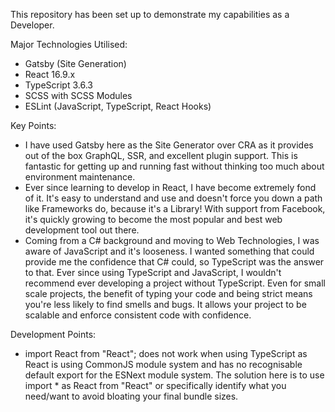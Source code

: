 This repository has been set up to demonstrate my capabilities as a Developer.

Major Technologies Utilised:
<ul>
    <li>
        Gatsby (Site Generation)
    </li>
    <li>
        React 16.9.x
    </li>
    <li>
        TypeScript 3.6.3
    </li>
    <li>
        SCSS with SCSS Modules
    </li>
    <li>
        ESLint (JavaScript, TypeScript, React Hooks)
    </li>
</ul>

Key Points:
<ul>
    <li>
        I have used Gatsby here as the Site Generator over CRA as it provides out of the box GraphQL, SSR, and excellent plugin support. This is fantastic for getting up and running fast without thinking too much about environment maintenance.
    </li>
    <li>
        Ever since learning to develop in React, I have become extremely fond of it. It's easy to understand and use and doesn't force you down a path like Frameworks do, because it's a Library! With support from Facebook, it's quickly growing to become the most popular and best web development tool out there.
    </li>
    <li>
        Coming from a C# background and moving to Web Technologies, I was aware of JavaScript and it's looseness. I wanted something that could provide me the confidence that C# could, so TypeScript was the answer to that. Ever since using TypeScript and JavaScript, I wouldn't recommend ever developing a project without TypeScript. Even for small scale projects, the benefit of typing your code and being strict means you're less likely to find smells and bugs. It allows your project to be scalable and enforce consistent code with confidence.
    </li>
</ul>

Development Points:
<ul>
    <li>
        import React from "React"; does not work when using TypeScript as React is using CommonJS module system and has no recognisable default export for the ESNext module system. The solution here is to use import * as React from "React" or specifically identify what you need/want to avoid bloating your final bundle sizes.
    </li>
</ul>